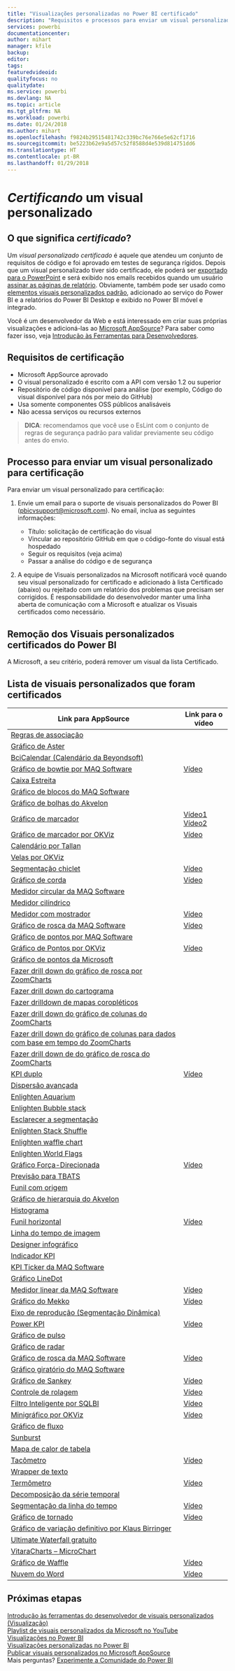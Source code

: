 ```yaml
---
title: "Visualizações personalizadas no Power BI certificado"
description: "Requisitos e processos para enviar um visual personalizado para certificação. E uma lista de visuais personalizados já certificados."
services: powerbi
documentationcenter: 
author: mihart
manager: kfile
backup: 
editor: 
tags: 
featuredvideoid: 
qualityfocus: no
qualitydate: 
ms.service: powerbi
ms.devlang: NA
ms.topic: article
ms.tgt_pltfrm: NA
ms.workload: powerbi
ms.date: 01/24/2018
ms.author: mihart
ms.openlocfilehash: f9824b29515481742c339bc76e766e5e62cf1716
ms.sourcegitcommit: be5223b62e9a5d57c52f8588d4e539d814751dd6
ms.translationtype: HT
ms.contentlocale: pt-BR
ms.lasthandoff: 01/29/2018
---
```

# <a name="getting-a-custom-visual-certified"></a>*Certificando* um visual personalizado
## <a name="what-is-meant-by-certified"></a>O que significa *certificado*?
Um *visual personalizado certificado* é aquele que atendeu um conjunto de requisitos de código e foi aprovado em testes de segurança rígidos.  Depois que um visual personalizado tiver sido certificado, ele poderá ser [exportado para o PowerPoint](service-publish-to-powerpoint.md) e será exibido nos emails recebidos quando um usuário [assinar as páginas de relatório](service-report-subscribe.md). Obviamente, também pode ser usado como [elementos visuais personalizados padrão](power-bi-custom-visuals.md), adicionado ao serviço do Power BI e a relatórios do Power BI Desktop e exibido no Power BI móvel e integrado.

Você é um desenvolvedor da Web e está interessado em criar suas próprias visualizações e adicioná-las ao [Microsoft AppSource](https://appsource.microsoft.com)? Para saber como fazer isso, veja [Introdução às Ferramentas para Desenvolvedores](service-custom-visuals-getting-started-with-developer-tools.md).


## <a name="certification-requirements"></a>Requisitos de certificação
* Microsoft AppSource aprovado    
* O visual personalizado é escrito com a API com versão 1.2 ou superior    
* Repositório de código disponível para análise (por exemplo, Código do visual disponível para nós por meio do GitHub)    
* Usa somente componentes OSS públicos analisáveis    
* Não acessa serviços ou recursos externos    

> **DICA**: recomendamos que você use o EsLint com o conjunto de regras de segurança padrão para validar previamente seu código antes do envio.
> 
> 

## <a name="process-for-submitting-a-custom-visual-for-certification"></a>Processo para enviar um visual personalizado para certificação
Para enviar um visual personalizado para certificação:

1. Envie um email para o suporte de visuais personalizados do Power BI (pbicvsupport@microsoft.com). No email, inclua as seguintes informações:    
   
   * Título: solicitação de certificação do visual    
   * Vincular ao repositório GitHub em que o código-fonte do visual está hospedado    
   * Seguir os requisitos (veja acima)    
   * Passar a análise do código e de segurança    
2. A equipe de Visuais personalizados na Microsoft notificará você quando seu visual personalizado for certificado e adicionado à lista Certificado (abaixo) ou rejeitado com um relatório dos problemas que precisam ser corrigidos. É responsabilidade do desenvolvedor manter uma linha aberta de comunicação com a Microsoft e atualizar os Visuais certificados como necessário.

## <a name="removal-of-power-bi-certified-custom-visuals"></a>Remoção dos Visuais personalizados certificados do Power BI
A Microsoft, a seu critério, poderá remover um visual da lista Certificado.  

## <a name="list-of-custom-visuals-that-have-been-certified"></a>Lista de visuais personalizados que foram certificados
| Link para AppSource | Link para o vídeo |
| --- | --- |
| [Regras de associação](https://appsource.microsoft.com/en-us/product/power-bi-visuals/WA104380815) | |
| [Gráfico de Aster](https://appsource.microsoft.com/product/power-bi-visuals/WA104380759?src=office&tab=Overview) | |
| [BciCalendar (Calendário da Beyondsoft)](https://appsource.microsoft.com/en-us/product/power-bi-visuals/WA104381096?src=office&tab=Overview)  | |
| [Gráfico de bowtie por MAQ Software](https://appsource.microsoft.com/product/power-bi-visuals/WA104380838?src=office&tab=Overview) |[Vídeo](https://youtu.be/So5xKMSpVJI) |
| [Caixa Estreita](https://appsource.microsoft.com/product/power-bi-visuals/WA104380831?src=office&tab=Overview) | |
| [Gráfico de blocos do MAQ Software](https://appsource.microsoft.com/en-us/product/power-bi-visuals/WA104380836) | |
| [Gráfico de bolhas do Akvelon](https://appsource.microsoft.com/en-us/product/power-bi-visuals/WA104381340?src=office) | |
| [Gráfico de marcador](https://store.office.com/app.aspx?assetid=WA104380755) |[Vídeo1](https://youtu.be/AOlsFYkfkcw)   [Vídeo2](https://youtu.be/AQvd2FhRyCI) |
| [Gráfico de marcador por OKViz](https://store.office.com/bullet-chart-by-okviz-WA104380953.aspx) |[Vídeo](https://youtu.be/mtvUNl9bMjA) |
| [Calendário por Tallan](https://appsource.microsoft.com/product/power-bi-visuals/WA104381146?src=office&tab=Overview) | |
| [Velas por OKViz](https://appsource.microsoft.com/en-us/product/power-bi-visuals/WA104380952) | |
| [Segmentação chiclet](https://store.office.com/chiclet-slicer-WA104380756.aspx) |[Vídeo](https://youtu.be/iYOkJ1APueY) |
| [Gráfico de corda](https://appsource.microsoft.com/product/power-bi-visuals/WA104380761?src=office&tab=Overview) |[Vídeo](https://youtu.be/AQvd2FhRyCI) |
| [Medidor circular da MAQ Software](https://appsource.microsoft.com/product/power-bi-visuals/WA104380837?tab=Overview) | |
| [Medidor cilíndrico](https://appsource.microsoft.com/product/power-bi-visuals/WA104380874) | |
| [Medidor com mostrador](https://appsource.microsoft.com/product/power-bi-visuals/WA104381184) |[Vídeo](https://youtu.be/AOlsFYkfkcw) |
| [Gráfico de rosca da MAQ Software](https://appsource.microsoft.com/product/power-bi-visuals/WA104380824?tab=Overview) |[Vídeo](https://youtu.be/pDToHDFHnq8) |
| [Gráfico de pontos por MAQ Software](https://appsource.microsoft.com/en-us/product/power-bi-visuals/WA104381101) | |
| [Gráfico de Pontos por OKViz](https://appsource.microsoft.com/product/power-bi-visuals/WA104381101?src=office&tab=Overview) |[Vídeo](https://youtu.be/4lskRgcpFJY) |
| [Gráfico de pontos da Microsoft](https://appsource.microsoft.com/en-us/product/power-bi-visuals/WA104380760?src=office) | |
| [Fazer drill down do gráfico de rosca por ZoomCharts](https://appsource.microsoft.com/product/power-bi-visuals/WA104380858) | |
| [Fazer drill down do cartograma](https://appsource.microsoft.com/en-us/product/power-bi-visuals/WA104381045?src=office) | |
| [Fazer drilldown de mapas coropléticos](https://appsource.microsoft.com/en-us/product/power-bi-visuals/WA104381044?src=office) | |
| [Fazer drill down do gráfico de colunas do ZoomCharts](https://appsource.microsoft.com/en-us/product/power-bi-visuals/WA104380881?src=office) | |
| [Fazer drill down do gráfico de colunas para dados com base em tempo do ZoomCharts](https://appsource.microsoft.com/en-us/product/power-bi-visuals/WA104380881) | |
| [Fazer drill down de do gráfico de rosca do ZoomCharts](https://appsource.microsoft.com/en-us/product/power-bi-visuals/WA104380858) | |
| [KPI duplo](https://store.office.com/dual-kpi-WA104380774.aspx) |[Vídeo](https://youtu.be/821o0-eVBXo?list=PL1N57mwBHtN1vIjfvuBIzZllrmKo-Vz6x) |
| [Dispersão avançada](https://appsource.microsoft.com/en-us/product/power-bi-visuals/WA104380762) | |
| [Enlighten Aquarium](https://appsource.microsoft.com/product/power-bi-visuals/WA104381112?src=office&tab=Overview) | |
| [Enlighten Bubble stack](https://appsource.microsoft.com/en-us/product/power-bi-visuals/WA104380868) | |
| [Esclarecer a segmentação](https://appsource.microsoft.com/en-us/product/power-bi-visuals/WA104380960?tab=Overview) | |
| [Enlighten Stack Shuffle](https://appsource.microsoft.com/en-us/product/power-bi-visuals/WA104380849) | |
| [Enlighten waffle chart](https://appsource.microsoft.com/en-us/product/power-bi-visuals/WA104380850) | |
| [Enlighten World Flags](https://appsource.microsoft.com/en-us/product/power-bi-visuals/WA104380923) | |
| [Gráfico Força-Direcionada](https://appsource.microsoft.com/en-us/product/power-bi-visuals/WA104380764) |[Vídeo](https://youtu.be/YsTa7uyJ4sg) |
| [Previsão para TBATS](https://appsource.microsoft.com/en-us/product/power-bi-visuals/WA104381326?src=office) | |
| [Funil com origem]() | || [Gantt](https://store.office.com/gantt-WA104380765.aspx) |[Vídeo](https://youtu.be/qJ7s_KrGiUU) |
| [Gráfico de hierarquia do Akvelon](https://appsource.microsoft.com/en-us/product/power-bi-visuals/WA104381333?src=office) | |
| [Histograma](https://store.office.com/histogram-chart-WA104380776.aspx) | |
| [Funil horizontal](https://appsource.microsoft.com/product/power-bi-visuals/WA104380846) |[Vídeo](https://youtu.be/SudZei68PPo) |
| [Linha do tempo de imagem](https://appsource.microsoft.com/en-us/product/power-bi-visuals/WA104381254) | |
| [Designer infográfico](https://appsource.microsoft.com/en-us/product/power-bi-visuals/WA104380898?src=office) | |
| [Indicador KPI](https://store.office.com/kpi-indicator-WA104380832.aspx) | |
| [KPI Ticker da MAQ Software](https://appsource.microsoft.com/en-us/product/power-bi-visuals/WA104380946) | |
| [Gráfico LineDot](https://appsource.microsoft.com/en-us/product/power-bi-visuals/WA104380766?src=office) | |
| [Medidor linear da MAQ Software](https://appsource.microsoft.com/product/power-bi-visuals/WA104380821?src=office&tab=Overview) |[Vídeo](https://youtu.be/AOlsFYkfkcw) |
| [Gráfico do Mekko](https://appsource.microsoft.com/product/power-bi-visuals/WA104380785?src=office&tab=Overview)  | [Vídeo](https://youtu.be/90FLCKpgicA)|
| [Eixo de reprodução (Segmentação Dinâmica)](https://store.office.com/play-axis-dynamic-slicer-WA104380981.aspx) | |
| [Power KPI](https://appsource.microsoft.com/product/power-bi-visuals/WA104381083) |[Vídeo](https://youtu.be/IvfIP3E6-1Q) |
| [Gráfico de pulso](https://appsource.microsoft.com/en-us/product/power-bi-visuals/WA104381006) | |
| [Gráfico de radar](https://store.office.com/radar-chart-WA104380771.aspx) | |
| [Gráfico de rosca da MAQ Software](https://appsource.microsoft.com/en-us/product/power-bi-visuals/WA104380824?src=office&tab=Overview) | [Vídeo](https://youtu.be/pDToHDFHnq8)|
| [Gráfico giratório do MAQ Software](https://appsource.microsoft.com/en-us/product/power-bi-visuals/WA104381007?src=office) |  |
| [Gráfico de Sankey](https://store.office.com/app.aspx?assetid=WA104380777.aspx) |[Vídeo](https://youtu.be/WWP9wVUHGaA) |
| [Controle de rolagem](https://store.office.com/scroller-WA104381018.aspx) |[Vídeo](https://youtu.be/uhRFQF2cGSY) |
| [Filtro Inteligente por SQLBI](https://store.office.com/smart-filter-by-okviz-WA104380859.aspx) |[Vídeo](https://youtu.be/gcJsDDRQq28) |
| [Minigráfico por OKViz](https://appsource.microsoft.com/product/power-bi-visuals/WA104380910?src=office&tab=Overview) |[Vídeo](https://youtu.be/0m3Vnvso9tY) |
| [Gráfico de fluxo](https://appsource.microsoft.com/en-us/product/power-bi-visuals/WA104380772?tab=Overview) |  |
| [Sunburst](https://appsource.microsoft.com/product/power-bi-visuals/WA104380767?src=office&tab=Overview) | |
| [Mapa de calor de tabela](https://store.office.com/table-heatmap-WA104380818.aspx) | |
| [Tacômetro](https://store.office.com/tachometer-WA104380937.aspx?) |[Vídeo](https://www.youtube.com/watch?v=C3OXdETbS9o) |
| [Wrapper de texto](https://appsource.microsoft.com/product/power-bi-visuals/WA104380826) | |
| [Termômetro](https://appsource.microsoft.com/product/power-bi-visuals/WA104380847?src=office&tab=Overview) | [Vídeo](https://youtu.be/SPX9mgrAdBc)|
| [Decomposição da série temporal](https://appsource.microsoft.com/product/power-bi-visuals/WA104380897) | |
| [Segmentação da linha do tempo](https://store.office.com/timeline-slicer-WA104380786.aspx) |[Vídeo](https://youtu.be/ozMtZ4_NZ10) |
| [Gráfico de tornado](https://store.office.com/tornado-chart-WA104380768.aspx) |[Vídeo](https://youtu.be/AQvd2FhRyCI) |
| [Gráfico de variação definitivo por Klaus Birringer](https://appsource.microsoft.com/en-us/product/power-bi-visuals/WA104381140?src=office) | |
| [Ultimate Waterfall gratuito](https://appsource.microsoft.com/en-us/product/power-bi-visuals/WA104380956) | |
| [VitaraCharts – MicroChart](https://appsource.microsoft.com/en-us/product/power-bi-visuals/WA104381165) | |
| [Gráfico de Waffle](https://appsource.microsoft.com/product/power-bi-visuals/WA104381049?src=office&tab=Overview) |[Vídeo](https://youtu.be/1vRqYUsm3Vk) |
| [Nuvem do Word](https://store.office.com/word-cloud-WA104380752.aspx?) |[Vídeo](https://www.youtube.com/watch?v=AblTenl9fqo) |

## <a name="next-steps"></a>Próximas etapas
[Introdução às ferramentas do desenvolvedor de visuais personalizados (Visualização)](service-custom-visuals-getting-started-with-developer-tools.md)      
[Playlist de visuais personalizados da Microsoft no YouTube](https://www.youtube.com/playlist?list=PL1N57mwBHtN1vIjfvuBIzZllrmKo-Vz6x)  
[Visualizações no Power BI](power-bi-report-visualizations.md)  
[Visualizações personalizadas no Power BI](power-bi-custom-visuals.md)  
[Publicar visuais personalizados no Microsoft AppSource](developer/office-store.md)  
Mais perguntas? [Experimente a Comunidade do Power BI](http://community.powerbi.com/)

